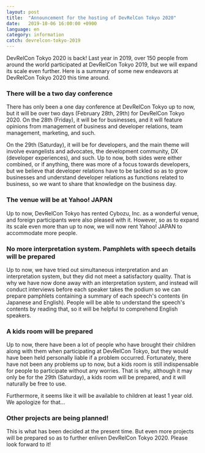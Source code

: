 ```yaml
---
layout: post
title:  "Announcement for the hosting of DevRelCon Tokyo 2020"
date:   2019-10-06 16:00:00 +0900
language: en
category: information
catch: devrelcon-tokyo-2019
---
```


DevRelCon Tokyo 2020 is back! Last year in 2019, over 150 people from around the world participated at DevRelCon Tokyo 2019, but we will expand its scale even further. Here is a summary of some new endeavors at DevRelCon Tokyo 2020 this time around.

<!--more-->

### There will be a two day conference

There has only been a one day conference at DevRelCon Tokyo up to now, but it will be over two days (February 28th, 29th) for DevRelCon Tokyo 2020. On the 28th (Friday), it will be for businesses, and it will feature opinions from management of business and developer relations, team management, marketing, and such.

On the 29th (Saturday), it will be for developers, and the main theme will involve evangelists and advocates, the development community, DX (developer experiences), and such. Up to now, both sides were either combined, or if anything, there was more of a focus towards developers, but we believe that developer relations have to be tackled so as to grow businesses and understand developer relations as functions related to business, so we want to share that knowledge on the business day.

### The venue will be at Yahoo! JAPAN

Up to now, DevRelCon Tokyo has rented Cybozu, Inc. as a wonderful venue, and foreign participants were also pleased with it. However, so as to expand its scale even more than up to now, we will now rent Yahoo! JAPAN to accommodate more people.

### No more interpretation system. Pamphlets with speech details will be prepared

Up to now, we have tried out simultaneous interpretation and an interpretation system, but they did not meet a satisfactory quality. That is why we have now done away with an interpretation system, and instead will conduct interviews before each speaker takes the podium so we can prepare pamphlets containing a summary of each speech's contents (in Japanese and English). People will be able to understand the speech's contents by reading that, so it will be helpful to comprehend English speakers.

### A kids room will be prepared

Up to now, there have been a lot of people who have brought their children along with them when participating at DevRelCon Tokyo, but they would have been held personally liable if a problem occurred. Fortunately, there have not been any problems up to now, but a kids room is still indispensable for people to participate without any worries. That is why, although it may only be for the 29th (Saturday), a kids room will be prepared, and it will naturally be free to use.

Furthermore, it seems like it will be available to children at least 1 year old. We apologize for that...

### Other projects are being planned!

This is what has been decided at the present time. But even more projects will be prepared so as to further enliven DevRelCon Tokyo 2020. Please look forward to it!

